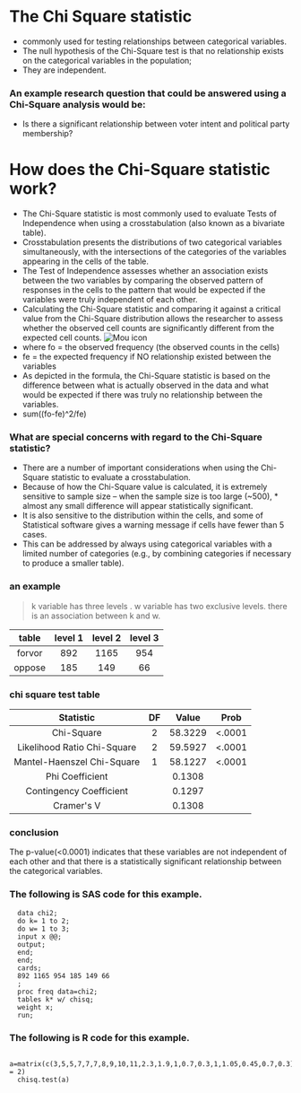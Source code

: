 # The Chi Square statistic
* commonly used for testing relationships between categorical variables.  
* The null hypothesis of the Chi-Square test is that no relationship exists on the categorical variables in the population; 
* They are independent.  
### An example research question that could be answered using a Chi-Square analysis would be:
* Is there a significant relationship between voter intent and political party membership?
# How does the Chi-Square statistic work?
* The Chi-Square statistic is most commonly used to evaluate Tests of Independence when using a crosstabulation (also known as a bivariate table).  
* Crosstabulation presents the distributions of two categorical variables simultaneously, with the intersections of the categories of the variables appearing in the cells of the table.  
* The Test of Independence assesses whether an association exists between the two variables by comparing the observed pattern of responses in the cells to the pattern that would be expected if the variables were truly independent of each other.  
* Calculating the Chi-Square statistic and comparing it against a critical value from the Chi-Square distribution allows the researcher to assess whether the observed cell counts are significantly different from the expected cell counts.
![Mou icon](https://www.statisticssolutions.com/wp-content/uploads/2011/05/ch1.png)
* where fo = the observed frequency (the observed counts in the cells)
* fe = the expected frequency if NO relationship existed between the variables
* As depicted in the formula, the Chi-Square statistic is based on the difference between what is actually observed in the data and what would be expected if there was truly no relationship between the variables.
* sum((fo-fe)^2/fe)
### What are special concerns with regard to the Chi-Square statistic?
* There are a number of important considerations when using the Chi-Square statistic to evaluate a crosstabulation.  
* Because of how the Chi-Square value is calculated, it is extremely sensitive to sample size – when the sample size is too large (~500), * almost any small difference will appear statistically significant.  
* It is also sensitive to the distribution within the cells, and some of Statistical software gives a warning message if cells have fewer than 5 cases. 
* This can be addressed by always using categorical variables with a limited number of categories (e.g., by combining categories if necessary to produce a smaller table).
### an example
> k variable has three levels . w variable has two exclusive levels. there is an association between k and w.

|table|level 1 | level 2 | level 3|
|:---:|:------:|:-------:|:-----:|
|forvor|892|1165|954|
|oppose|185|149|66|

### chi square test table
|Statistic| DF| Value| Prob |
|:-------:|:-----:|:-----:|:-----:|
|Chi-Square| 2| 58.3229| <.0001| 
|Likelihood Ratio Chi-Square| 2 |59.5927 |<.0001 |
| Mantel-Haenszel Chi-Square |1| 58.1227 |<.0001 |
|Phi Coefficient|  | 0.1308|   |
|Contingency Coefficient | | 0.1297||   
|Cramer's V|  | 0.1308||   
### conclusion 
The p-value(<0.0001) indicates that these variables are not independent of each other and that there is a statistically significant relationship between the categorical variables.

### The following is SAS code for this example.
      data chi2;
      do k= 1 to 2;
      do w= 1 to 3;
      input x @@;
      output;
      end;
      end;
      cards;
      892 1165 954 185 149 66
      ;
      proc freq data=chi2;
      tables k* w/ chisq;
      weight x;
      run;
### The following is R code for this example.
      a=matrix(c(3,5,5,7,7,7,8,9,10,11,2.3,1.9,1,0.7,0.3,1,1.05,0.45,0.7,0.3),ncol = 2)
      chisq.test(a)
